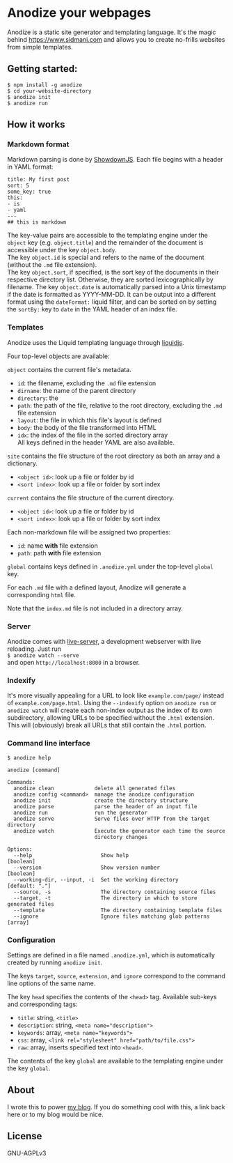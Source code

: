 # Anodize your webpages
Anodize is a static site generator and templating language. It's the magic behind https://www.sidmani.com and allows you to create no-frills websites from simple templates.

## Getting started:
`$ npm install -g anodize`  
`$ cd your-website-directory`  
`$ anodize init`  
`$ anodize run`

## How it works
### Markdown format
Markdown parsing is done by [ShowdownJS](https://github.com/showdownjs/showdown/).
Each file begins with a header in YAML format:  
```
title: My first post
sort: 5
some_key: true
this:
- is
- yaml
---
## this is markdown
```
The key-value pairs are accessible to the templating engine under the `object` key (e.g. `object.title`) and the remainder of the document is accessible under the key `object.body`.   
The key `object.id` is special and refers to the name of the document (without the `.md` file extension).  
The key `object.sort`, if specified, is the sort key of the documents in their respective directory list. Otherwise, they are sorted lexicographically by filename.
The key `object.date` is automatically parsed into a Unix timestamp if the date is formatted as YYYY-MM-DD. It can be output into a different format using the `dateFormat:` liquid filter, and can be sorted on by setting the `sortBy:` key to `date` in the YAML header of an index file.

### Templates
Anodize uses the Liquid templating language through [liquidjs](https://github.com/harttle/liquidjs).

Four top-level objects are available:  

`object` contains the current file's metadata.
- `id`: the filename, excluding the `.md` file extension
- `dirname`: the name of the parent directory
- `directory`: the
- `path`: the path of the file, relative to the root directory, excluding the `.md` file extension
- `layout`: the file in which this file's layout is defined
- `body`: the body of the file transformed into HTML
- `idx`: the index of the file in the sorted directory array  
All keys defined in the header YAML are also available.

`site` contains the file structure of the root directory as both an array and a dictionary.
- `<object id>`: look up a file or folder by id
- `<sort index>`: look up a file or folder by sort index

`current` contains the file structure of the current directory.  
- `<object id>`: look up a file or folder by id
- `<sort index>`: look up a file or folder by sort index

Each non-markdown file will be assigned two properties:  
- `id`: name **with** file extension
- `path`: path **with** file extension

`global` contains keys defined in `.anodize.yml` under the top-level `global` key.

For each `.md` file with a defined layout, Anodize will generate a corresponding `html` file.

Note that the `index.md` file is not included in a directory array.

### Server
Anodize comes with [live-server](https://github.com/tapio/live-server), a development webserver with live reloading. Just run  
`$ anodize watch --serve`  
and open `http://localhost:8000` in a browser.

### Indexify
It's more visually appealing for a URL to look like `example.com/page/` instead of `example.com/page.html`. Using the `--indexify` option on `anodize run` or `anodize watch` will create each non-index output as the index of its own subdirectory, allowing URLs to be specified without the `.html` extension. This will (obviously) break all URLs that still contain the `.html` portion.

### Command line interface
`$ anodize help`  
```
anodize [command]

Commands:
  anodize clean             delete all generated files
  anodize config <command>  manage the anodize configuration
  anodize init              create the directory structure
  anodize parse             parse the header of an input file
  anodize run               run the generator
  anodize serve             Serve files over HTTP from the target directory
  anodize watch             Execute the generator each time the source
                            directory changes

Options:
  --help                      Show help                                [boolean]
  --version                   Show version number                      [boolean]
  --working-dir, --input, -i  Set the working directory           [default: "."]
  --source, -s                The directory containing source files
  --target, -t                The directory in which to store generated files
  --template                  The directory containing template files
  --ignore                    Ignore files matching glob patterns        [array]

```

### Configuration

Settings are defined in a file named `.anodize.yml`, which is automatically created by running `anodize init`.

The keys `target`, `source`, `extension`, and `ignore` correspond to the command line options of the same name.

The key `head` specifies the contents of the `<head>` tag. Available sub-keys and corresponding tags:
- `title`: string, `<title>`
- `description`: string, `<meta name="description">`
- `keywords`: array, `<meta name="keywords">`
- `css`: array, `<link rel="stylesheet" href="path/to/file.css">`
- `raw`: array, inserts specified text into `<head>`.

The contents of the key `global` are available to the templating engine under the key `global`.

## About
I wrote this to power [my blog](https://sidmani.com). If you do something cool with this, a link back here or to my blog would be nice.  

## License
GNU-AGPLv3
